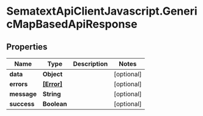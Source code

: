 # SematextApiClientJavascript.GenericMapBasedApiResponse

## Properties
| Name        | Type                    | Description | Notes      |
| ----------- | ----------------------- | ----------- | ---------- |
| **data**    | **Object**              |             | [optional] |
| **errors**  | [**[Error]**](Error.md) |             | [optional] |
| **message** | **String**              |             | [optional] |
| **success** | **Boolean**             |             | [optional] |

